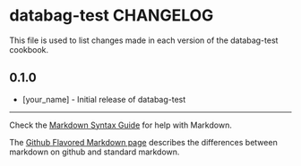 # databag-test CHANGELOG

This file is used to list changes made in each version of the databag-test cookbook.

## 0.1.0
- [your_name] - Initial release of databag-test

- - -
Check the [Markdown Syntax Guide](http://daringfireball.net/projects/markdown/syntax) for help with Markdown.

The [Github Flavored Markdown page](http://github.github.com/github-flavored-markdown/) describes the differences between markdown on github and standard markdown.
